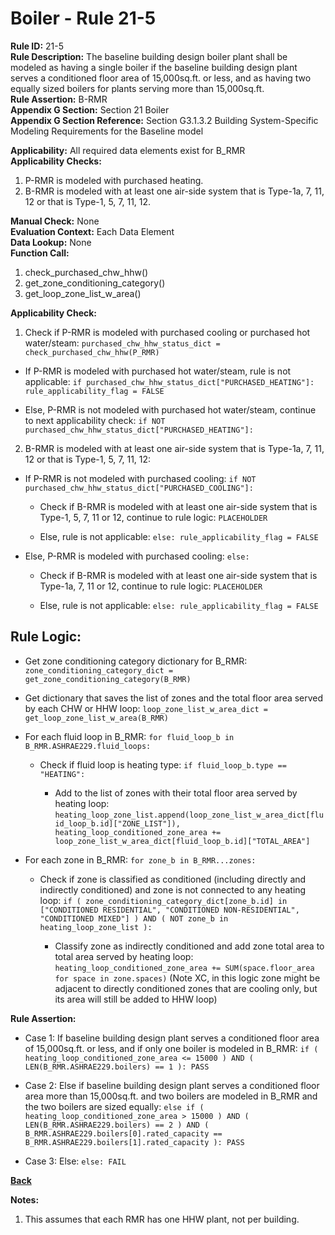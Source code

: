
# Boiler - Rule 21-5  

**Rule ID:** 21-5  
**Rule Description:** The baseline building design boiler plant shall be modeled as having a single boiler if the baseline building design plant serves a conditioned floor area of 15,000sq.ft. or less, and as having two equally sized boilers for plants serving more than 15,000sq.ft.  
**Rule Assertion:** B-RMR  
**Appendix G Section:** Section 21 Boiler  
**Appendix G Section Reference:** Section G3.1.3.2 Building System-Specific Modeling Requirements for the Baseline model  

**Applicability:** All required data elements exist for B_RMR  
**Applicability Checks:**  

1. P-RMR is modeled with purchased heating.
2. B-RMR is modeled with at least one air-side system that is Type-1a, 7, 11, 12 or that is Type-1, 5, 7, 11, 12.

**Manual Check:** None  
**Evaluation Context:** Each Data Element  
**Data Lookup:** None  
**Function Call:**

  1. check_purchased_chw_hhw()
  2. get_zone_conditioning_category()
  3. get_loop_zone_list_w_area()

**Applicability Check:**

1. Check if P-RMR is modeled with purchased cooling or purchased hot water/steam: `purchased_chw_hhw_status_dict = check_purchased_chw_hhw(P_RMR)`

  - If P-RMR is modeled with purchased hot water/steam, rule is not applicable: `if purchased_chw_hhw_status_dict["PURCHASED_HEATING"]: rule_applicability_flag = FALSE`

  - Else, P-RMR is not modeled with purchased hot water/steam, continue to next applicability check: `if NOT purchased_chw_hhw_status_dict["PURCHASED_HEATING"]:`

2. B-RMR is modeled with at least one air-side system that is Type-1a, 7, 11, 12 or that is Type-1, 5, 7, 11, 12:

  - If P-RMR is not modeled with purchased cooling: `if NOT purchased_chw_hhw_status_dict["PURCHASED_COOLING"]:`

    - Check if B-RMR is modeled with at least one air-side system that is Type-1, 5, 7, 11 or 12, continue to rule logic: `PLACEHOLDER`

    - Else, rule is not applicable: `else: rule_applicability_flag = FALSE`

  - Else, P-RMR is modeled with purchased cooling: `else:`

    - Check if B-RMR is modeled with at least one air-side system that is Type-1a, 7, 11 or 12, continue to rule logic: `PLACEHOLDER`

    - Else, rule is not applicable: `else: rule_applicability_flag = FALSE`

## Rule Logic:  

- Get zone conditioning category dictionary for B_RMR: `zone_conditioning_category_dict = get_zone_conditioning_category(B_RMR)`

- Get dictionary that saves the list of zones and the total floor area served by each CHW or HHW loop: `loop_zone_list_w_area_dict = get_loop_zone_list_w_area(B_RMR)`

- For each fluid loop in B_RMR: `for fluid_loop_b in B_RMR.ASHRAE229.fluid_loops:`

  - Check if fluid loop is heating type: `if fluid_loop_b.type == "HEATING":`

    - Add to the list of zones with their total floor area served by heating loop: `heating_loop_zone_list.append(loop_zone_list_w_area_dict[fluid_loop_b.id]["ZONE_LIST"]), heating_loop_conditioned_zone_area += loop_zone_list_w_area_dict[fluid_loop_b.id]["TOTAL_AREA"]`

- For each zone in B_RMR: `for zone_b in B_RMR...zones:`

  - Check if zone is classified as conditioned (including directly and indirectly conditioned) and zone is not connected to any heating loop: `if ( zone_conditioning_category_dict[zone_b.id] in ["CONDITIONED RESIDENTIAL", "CONDITIONED NON-RESIDENTIAL", "CONDITIONED MIXED"] ) AND ( NOT zone_b in heating_loop_zone_list ):`

    - Classify zone as indirectly conditioned and add zone total area to total area served by heating loop: `heating_loop_conditioned_zone_area += SUM(space.floor_area for space in zone.spaces)` (Note XC, in this logic zone might be adjacent to directly conditioned zones that are cooling only, but its area will still be added to HHW loop)

**Rule Assertion:**

- Case 1: If baseline building design plant serves a conditioned floor area of 15,000sq.ft. or less, and if only one boiler is modeled in B_RMR: `if ( heating_loop_conditioned_zone_area <= 15000 ) AND ( LEN(B_RMR.ASHRAE229.boilers) == 1 ): PASS`

- Case 2: Else if baseline building design plant serves a conditioned floor area more than 15,000sq.ft. and two boilers are modeled in B_RMR and the two boilers are sized equally: `else if ( heating_loop_conditioned_zone_area > 15000 ) AND ( LEN(B_RMR.ASHRAE229.boilers) == 2 ) AND ( B_RMR.ASHRAE229.boilers[0].rated_capacity == B_RMR.ASHRAE229.boilers[1].rated_capacity ): PASS`

- Case 3: Else: `else: FAIL`

**[Back](../_toc.md)**

**Notes:**

1. This assumes that each RMR has one HHW plant, not per building.
